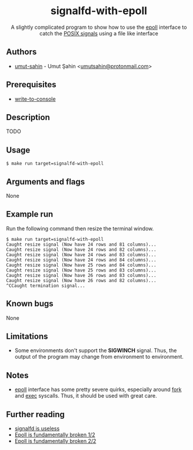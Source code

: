 <div align="center">
  <h1>signalfd-with-epoll</h1>
  A slightly complicated program to show how to use the <a href="http://man7.org/linux/man-pages/man7/epoll.7.html">epoll</a> interface to catch the <a href="https://en.wikipedia.org/wiki/Signal_(IPC)">POSIX signals</a> using a file like interface
</div>

## Authors

- [umut-sahin](https://github.com/umut-sahin) - Umut Şahin \<umutsahin@protonmail.com>

## Prerequisites

- [write-to-console]

## Description

TODO

## Usage

```
$ make run target=signalfd-with-epoll
```

## Arguments and flags

None

## Example run

Run the following command then resize the terminal window.

```
$ make run target=signalfd-with-epoll
Caught resize signal (Now have 24 rows and 81 columns)...
Caught resize signal (Now have 24 rows and 82 columns)...
Caught resize signal (Now have 24 rows and 83 columns)...
Caught resize signal (Now have 24 rows and 84 columns)...
Caught resize signal (Now have 25 rows and 84 columns)...
Caught resize signal (Now have 25 rows and 83 columns)...
Caught resize signal (Now have 26 rows and 83 columns)...
Caught resize signal (Now have 26 rows and 82 columns)...
^CCaught termination signal...
```

## Known bugs

None

## Limitations

- Some environments don't support the **SIGWINCH** signal.
  Thus, the output of the program may change from environment to environment.

## Notes

- [epoll] interface has some pretty severe quirks, especially around [fork] and [exec] syscalls.
  Thus, it should be used with great care.

## Further reading

- [signalfd is useless]
- [Epoll is fundamentally broken 1/2]
- [Epoll is fundamentally broken 2/2]


[//]: # (Links)

[epoll]:
  http://man7.org/linux/man-pages/man7/epoll.7.html
[Epoll is fundamentally broken 1/2]:
  https://idea.popcount.org/2017-02-20-epoll-is-fundamentally-broken-12/
[Epoll is fundamentally broken 2/2]:
  https://idea.popcount.org/2017-03-20-epoll-is-fundamentally-broken-22/
[exec]:
  http://man7.org/linux/man-pages/man3/exec.3.html
[fork]:
  http://man7.org/linux/man-pages/man2/fork.2.html
[http-hello-world-server]:
  https://github.com/umut-sahin/c-examples/tree/master/http-hello-world-server
[signalfd is useless]:
  https://ldpreload.com/blog/signalfd-is-useless
[signalfd-with-epoll]:
  https://github.com/umut-sahin/c-examples/tree/master/signalfd-with-epoll
[write-to-console]:
  https://github.com/umut-sahin/c-examples/tree/master/write-to-console
